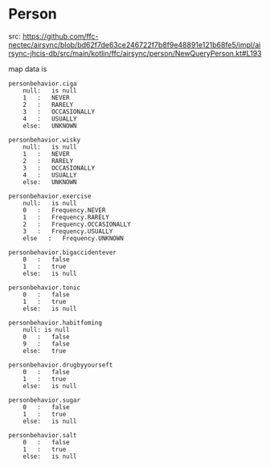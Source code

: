 # Person

src: https://github.com/ffc-nectec/airsync/blob/bd62f7de63ce246722f7b8f9e48891e121b68fe5/impl/airsync-jhcis-db/src/main/kotlin/ffc/airsync/person/NewQueryPerson.kt#L193

map data is
```
personbehavior.ciga
    null:   is null
    1   :   NEVER
    2   :   RARELY
    3   :   OCCASIONALLY
    4   :   USUALLY
    else:   UNKNOWN

personbehavior.wisky
    null:   is null
    1   :   NEVER
    2   :   RARELY
    3   :   OCCASIONALLY
    4   :   USUALLY
    else:   UNKNOWN

personbehavior.exercise
    null:   is null
    0   :   Frequency.NEVER
    1   :   Frequency.RARELY
    2   :   Frequency.OCCASIONALLY
    3   :   Frequency.USUALLY
    else   :   Frequency.UNKNOWN

personbehavior.bigaccidentever
    0   :   false
    1   :   true
    else:   is null

personbehavior.tonic
    0   :   false
    1   :   true
    else:   is null

personbehavior.habitfoming
    null: is null
    0   :   false
    9   :   false
    else:   true

personbehavior.drugbyyourseft
    0   :   false
    1   :   true
    else:   is null

personbehavior.sugar
    0   :   false
    1   :   true
    else:   is null

personbehavior.salt
    0   :   false
    1   :   true
    else:   is null
```